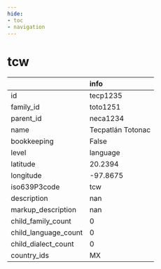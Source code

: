 ```yaml
---
hide:
- toc
- navigation
---
```

# tcw
|                      | info              |
|:---------------------|:------------------|
| id                   | tecp1235          |
| family_id            | toto1251          |
| parent_id            | neca1234          |
| name                 | Tecpatlán Totonac |
| bookkeeping          | False             |
| level                | language          |
| latitude             | 20.2394           |
| longitude            | -97.8675          |
| iso639P3code         | tcw               |
| description          | nan               |
| markup_description   | nan               |
| child_family_count   | 0                 |
| child_language_count | 0                 |
| child_dialect_count  | 0                 |
| country_ids          | MX                |